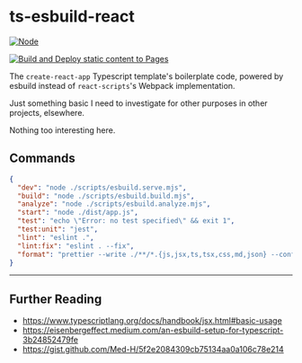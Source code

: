 # ts-esbuild-react

[![Node](https://github.com/nathanjhood/ts-esbuild-react/actions/workflows/node.yaml/badge.svg)](https://github.com/nathanjhood/ts-esbuild-react/actions/workflows/node.yaml)

[![Build and Deploy static content to Pages](https://github.com/nathanjhood/ts-esbuild-react/actions/workflows/static.yml/badge.svg)](https://github.com/nathanjhood/ts-esbuild-react/actions/workflows/static.yml)

The `create-react-app` Typescript template's boilerplate code, powered by esbuild instead of `react-scripts`'s Webpack implementation.

Just something basic I need to investigate for other purposes in other projects, elsewhere.

Nothing too interesting here.

## Commands

```json
{
  "dev": "node ./scripts/esbuild.serve.mjs",
  "build": "node ./scripts/esbuild.build.mjs",
  "analyze": "node ./scripts/esbuild.analyze.mjs",
  "start": "node ./dist/app.js",
  "test": "echo \"Error: no test specified\" && exit 1",
  "test:unit": "jest",
  "lint": "eslint .",
  "lint:fix": "eslint . --fix",
  "format": "prettier --write ./**/*.{js,jsx,ts,tsx,css,md,json} --config ./prettier.config.cjs"
}
```

---

## Further Reading

- https://www.typescriptlang.org/docs/handbook/jsx.html#basic-usage
- https://eisenbergeffect.medium.com/an-esbuild-setup-for-typescript-3b24852479fe
- https://gist.github.com/Med-H/5f2e2084309cb75134aa0a106c78e214
